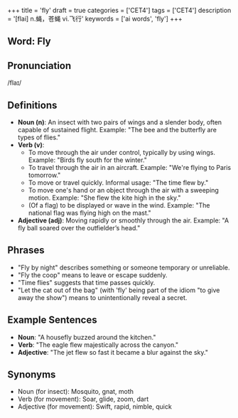 +++
title = 'fly'
draft = true
categories = ['CET4']
tags = ['CET4']
description = '[flai] n.蝇，苍蝇 vi.飞行'
keywords = ['ai words', 'fly']
+++

## Word: Fly

## Pronunciation
/flaɪ/

## Definitions
- **Noun (n)**: An insect with two pairs of wings and a slender body, often capable of sustained flight. Example: "The bee and the butterfly are types of flies."
- **Verb (v)**:
  - To move through the air under control, typically by using wings. Example: "Birds fly south for the winter."
  - To travel through the air in an aircraft. Example: "We're flying to Paris tomorrow."
  - To move or travel quickly. Informal usage: "The time flew by."
  - To move one's hand or an object through the air with a sweeping motion. Example: "She flew the kite high in the sky."
  - (Of a flag) to be displayed or wave in the wind. Example: "The national flag was flying high on the mast."
- **Adjective (adj)**: Moving rapidly or smoothly through the air. Example: "A fly ball soared over the outfielder’s head."
  
## Phrases
- "Fly by night" describes something or someone temporary or unreliable.
- "Fly the coop" means to leave or escape suddenly.
- "Time flies" suggests that time passes quickly.
- "Let the cat out of the bag" (with 'fly' being part of the idiom "to give away the show") means to unintentionally reveal a secret.
  
## Example Sentences
- **Noun**: "A housefly buzzed around the kitchen."
- **Verb**: "The eagle flew majestically across the canyon."
- **Adjective**: "The jet flew so fast it became a blur against the sky."

## Synonyms
- Noun (for insect): Mosquito, gnat, moth
- Verb (for movement): Soar, glide, zoom, dart
- Adjective (for movement): Swift, rapid, nimble, quick

